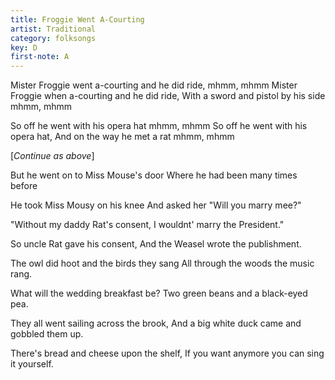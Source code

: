 ```yaml
---
title: Froggie Went A-Courting
artist: Traditional
category: folksongs
key: D
first-note: A
---
```


Mister Froggie went a-courting and he did ride, mhmm, mhmm
Mister Froggie when a-courting and he did ride,
With a sword and pistol by his side mhmm, mhmm

So off he went with his opera hat mhmm, mhmm
So off he went with his opera hat, 
And on the way he met a rat mhmm, mhmm

[*Continue as above*]

But he went on to Miss Mouse's door
Where he had been many times before

He took Miss Mousy on his knee
And asked her "Will you marry mee?"

"Without my daddy Rat's consent,
I wouldnt' marry the President."

So uncle Rat gave his consent,
And the Weasel wrote the publishment.

The owl did hoot and the birds they sang
All through the woods the music rang.

What will the wedding breakfast be?
Two green beans and a black-eyed pea.

They all went sailing across the brook,
And a big white duck came and gobbled them up.

There's bread and cheese upon the shelf,
If you want anymore you can sing it yourself.
